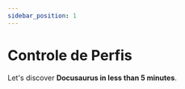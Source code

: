 ```yaml
---
sidebar_position: 1
---
```


# Controle de Perfis

Let's discover **Docusaurus in less than 5 minutes**.

